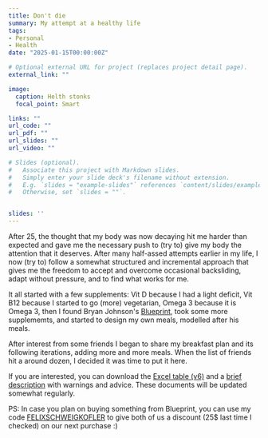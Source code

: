 ```yaml
---
title: Don't die
summary: My attempt at a healthy life
tags:
- Personal
- Health
date: "2025-01-15T00:00:00Z"

# Optional external URL for project (replaces project detail page).
external_link: ""

image:
  caption: Helth stonks
  focal_point: Smart

links: ""
url_code: ""
url_pdf: ""
url_slides: ""
url_video: ""

# Slides (optional).
#   Associate this project with Markdown slides.
#   Simply enter your slide deck's filename without extension.
#   E.g. `slides = "example-slides"` references `content/slides/example-slides.md`.
#   Otherwise, set `slides = ""`.


slides: ''
---
```

After 25, the thought that my body was now decaying hit me harder than expected and gave me the necessary push to (try to) give my body the attention that it deserves. After many half-assed attempts earlier in my life, I now (try to) follow a somewhat structured and incremental approach that gives me the freedom to accept and overcome occasional backsliding, adapt without pressure, and to find what works for me.

It all started with a few supplements: Vit D because I had a light deficit, Vit B12 because I started to go (more) vegetarian, Omega 3 because it is Omega 3, then I found Bryan Johnson's [Blueprint](https://blueprint.bryanjohnson.com), took some more supplememts, and started to design my own meals, modelled after his meals.

After interest from some friends I began to share my breakfast plan and its following iterations, adding more and more meals. When the list of friends hit a around dozen, I decided it was time to put it here.

If you are interested, you can download the [Excel table (v6)](Meals.xlsx "Table v6") and a [brief description](Meals.docx "Document v6") with warnings and advice. These documents will be updated somewhat regularly.

PS: In case you plan on buying something from Blueprint, you can use my code [FELIXSCHWEIGKOFLER](https://blueprint.bryanjohnson.com/FELIXSCHWEIGKOFLER) to give both of us a discount (25$ last time I checked) on our next purchase :)
